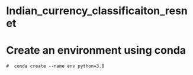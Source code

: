 # Indian_currency_classificaiton_resnet

# Create an environment using conda 
    #  conda create --name env python=3.8
    
